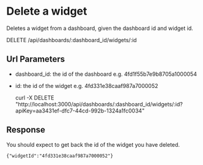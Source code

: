 Delete a widget
===

Deletes a widget from a dashboard, given the dashboard id and widget id.

<span class="badge badge-delete">DELETE</span> <span class="url">/api/dashboards/:dashboard_id/widgets/:id</span>

Url Parameters
---

- dashboard_id: the id of the dashboard e.g. 4fd1f55b7e9b8705a1000054
- id: the id of the widget e.g. 4fd331e38caaf987a7000052

    
    curl -X DELETE "http://localhost:3000/api/dashboards/:dashboard_id/widgets/:id?apiKey=aa3431ef-dfc7-44cd-992b-1324a1fc0034"

Response
---

You should expect to get back the id of the widget you have deleted.

    {"widgetId":"4fd331e38caaf987a7000052"}